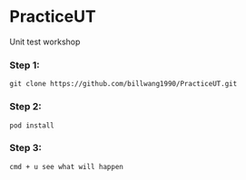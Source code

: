 # PracticeUT

Unit test workshop

### Step 1:

` git clone https://github.com/billwang1990/PracticeUT.git `

### Step 2:

` pod install `

### Step 3:

` cmd + u see what will happen `